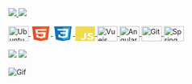 

 <div>
  <a href="https://github.com/brigidamirella">
  <img height="180em" src="https://github-readme-stats.vercel.app/api?username=Brigidamirella&show_icons=true&theme=dracula&include_all_commits=true&count_private=true"/>
  <img height="180em" src="https://github-readme-stats.vercel.app/api/top-langs/?username=brigidamirella&layout=compact&langs_count=16&theme=dracula"/>
</div>
<div style="display: inline_block"><br>
 <img align="center"  title="Ubuntu" height="30" width="40"  src="https://cdn.jsdelivr.net/gh/devicons/devicon/icons/ubuntu/ubuntu-plain-wordmark.svg">
  <img align="center"  title="HTML" height="30" width="40" src="https://raw.githubusercontent.com/devicons/devicon/master/icons/html5/html5-original.svg">
  <img align="center" title="CSS" height="30" width="40" src="https://raw.githubusercontent.com/devicons/devicon/master/icons/css3/css3-original.svg">
  <img align="center" title="Js" height="30" width="40" src="https://raw.githubusercontent.com/devicons/devicon/master/icons/javascript/javascript-plain.svg">
 <img align="center"  title="Vuejs" height="30" width="40" src="https://cdn.jsdelivr.net/gh/devicons/devicon/icons/vuejs/vuejs-original.svg" />
 <img align="center"  title="Angular" height="30" width="40"  src="https://cdn.jsdelivr.net/gh/devicons/devicon/icons/angularjs/angularjs-original.svg"  />
 <img align="center"  title="Git" height="30" width="40"  src="https://cdn.jsdelivr.net/gh/devicons/devicon/icons/git/git-original.svg"  />
<img align="center"  title="Spring" height="30" width="40"  src="https://cdn.jsdelivr.net/gh/devicons/devicon/icons/spring/spring-original.svg" />
</div>
 <br>
<div> 
  <a href="https://instagram.com/brigidamirella" target="_blank"><img src="https://img.shields.io/badge/-Instagram-%23E4405F?style=for-the-badge&logo=instagram&logoColor=white" target="_blank"></a>
  <a href="https://www.linkedin.com/in/brigidamirella/" target="_blank"><img src="https://img.shields.io/badge/-LinkedIn-%230077B5?style=for-the-badge&logo=linkedin&logoColor=white" target="_blank"></a> 
  </div>
  <br>
  <div>
    <img align="left" alt="Gif" src="https://media.giphy.com/media/ErZ8hv5eO92JW/giphy.gif" height="100"  >
  </div>
